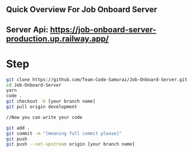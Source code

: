 ## Quick Overview For Job Onboard Server

## Server Api: https://job-onboard-server-production.up.railway.app/

# Step

```sh
git clone https://github.com/Team-Code-Samurai/Job-Onboard-Server.git
cd Job-Onboard-Server
yarn
code .
git checkout -b [your branch name]
git pull origin development

//Now you can write your code

git add .
git commit -m "[meaning full commit please]"
git push
git push --set-upstream origin [your branch name]

```